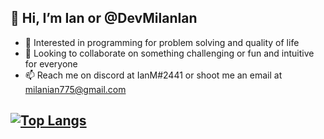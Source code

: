 👋 Hi, I’m Ian or @DevMilanIan
---
- 👀 Interested in programming for problem solving and quality of life
- 🤝 Looking to collaborate on something challenging or fun and intuitive for everyone
- 📫 Reach me on discord at IanM#2441 or shoot me an email at milanian775@gmail.com

[![Top Langs](https://github-readme-stats.vercel.app/api/top-langs/?username=DevMilanIan&layout=compact&theme=apprentice&show_icons=true&langs_count=4)](https://github.com/anuraghazra/github-readme-stats#top-languages-card)
---
<!---
DevMilanIan/DevMilanIan is a ✨ special ✨ repository because its `README.md` (this file) appears on your GitHub profile.
You can click the Preview link to take a look at your changes.
--->
